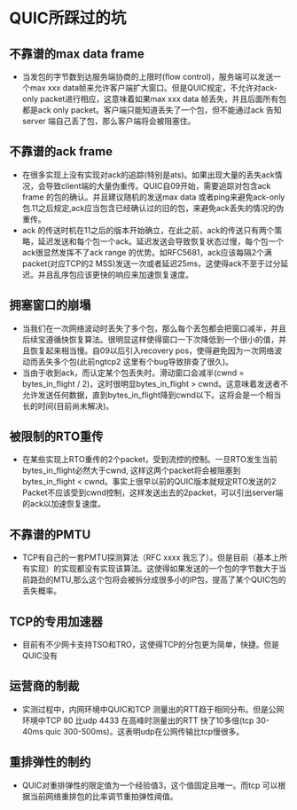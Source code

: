 # QUIC所踩过的坑

## 不靠谱的max data frame
  - 当发包的字节数到达服务端协商的上限时(flow control)，服务端可以发送一个max xxx data帧来允许客户端扩大窗口。但是QUIC规定，不允许对ack-only packet进行相应，这意味着如果max xxx data 帧丢失，并且后面所有包都是ack only packet。客户端只能知道丢失了一个包，但不能通过ack 告知server 端自己丢了包，那么客户端将会被阻塞住。
  
## 不靠谱的ack frame
  - 在很多实现上没有实现对ack的追踪(特别是ats)。如果出现大量的丢失ack情况，会导致client端的大量伪重传。QUIC自09开始，需要追踪对包含ack frame 的包的确认。并且建议随机的发送max data 或者ping来避免ack-only 包.11之后规定,ack应当包含已经确认过的旧的包，来避免ack丢失的情况的伪重传。
  - ack 的传送时机在11之后的版本开始确立，在此之前，ack的传送只有两个策略，延迟发送和每个包一个ack。延迟发送会导致恢复状态过慢，每个包一个ack很显然发挥不了ack range 的优势。如RFC5681，ack应该每隔2个满packet(对应TCP的2 MSS)发送一次或者延迟25ms，这使得ack不至于过分延迟。并且乱序包应该更快的响应来加速恢复速度。
  
## 拥塞窗口的崩塌
  - 当我们在一次网络波动时丢失了多个包，那么每个丢包都会把窗口减半，并且后续宝遵循快恢复算法。很明显这样使得窗口一下次降低到一个很小的值，并且恢复起来相当慢。自09以后引入recovery pos，使得避免因为一次网络波动而丢失多个包(此前ngtcp2 这里有个bug导致排查了很久)。
  - 当由于收到ack，而认定某个包丢失时。滑动窗口会减半(cwnd = bytes_in_flight / 2)，这时很明显bytes_in_flight > cwnd。这意味着发送者不允许发送任何数据，直到bytes_in_flight降到cwnd以下。这将会是一个相当长的时间(目前尚未解决)。

## 被限制的RTO重传
  - 在某些实现上RTO重传的2个packet，受到流控的控制。一旦RTO发生当前bytes_in_flight必然大于cwnd, 这样这两个packet将会被阻塞到bytes_in_flight < cwnd。事实上很早以前的QUIC版本就规定RTO发送的2 Packet不应该受到cwnd控制，这样发送出去的2packet，可以引出server端的ack以加速恢复速度。

## 不靠谱的PMTU
  - TCP有自己的一套PMTU探测算法（RFC xxxx 我忘了）。但是目前（基本上所有实现）的实现都没有实现该算法。这使得如果发送的一个包的字节数大于当前路劲的MTU,那么这个包将会被拆分成很多小的IP包，提高了某个QUIC包的丢失概率。

## TCP的专用加速器
  - 目前有不少网卡支持TSO和TRO，这使得TCP的分包更为简单，快捷。但是QUIC没有

## 运营商的制裁
  - 实测过程中，内网环境中QUIC和TCP 测量出的RTT趋于相同分布。但是公网环境中TCP 80 比udp 4433 在高峰时测量出的RTT 快了10多倍(tcp 30-40ms quic 300-500ms)。这表明udp在公网传输比tcp慢很多。

## 重排弹性的制约
  - QUIC对重排弹性的限定值为一个经验值3，这个值固定且唯一。而tcp  可以根据当前网络重排包的比率调节重拍弹性阈值。
